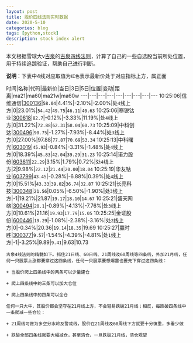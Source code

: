 ```yaml
---
layout: post
title: 股价四线法则实时数据
date: 2020-5-10
categories: blog
tags: [python,stock]
description: stock index alert
---
```



本文根据雪球大v[古泉](https://xueqiu.com/u/7148646888)的[古泉四线法则](https://xueqiu.com/7148646888/130498192)，计算了自己的一些自选股当前所处位置，用于持续追踪验证，帮助自己进行判断。

**说明**：下表中4线对应取值为`红色`表示最新价处于对应指标上方，属正面

时间|名称|代码|最新价|当日|3日|5日|位置|变动|距离|ma21|ma60|ma21w|ma60w
---|---|---|---|---|---|---|---|---
10:25:06|信维通信|[300136](https://xueqiu.com/S/SZ300136)|`58.04`|4.41%|-2.10%|-2.00%|处`4`线上方|0|23.01%|`54.42`|`49.75`|`46.11`|`40.63`
10:25:06|寒锐钴业|[300618](https://xueqiu.com/S/SZ300618)|`82.7`|-0.12%|-3.33%|11.19%|处`4`线上方|0|31.22%|`72.88`|`62.31`|`58.04`|`60.73`
10:25:09|中科创达|[300496](https://xueqiu.com/S/SZ300496)|`90.75`|-1.27%|-7.93%|-8.44%|处`3`线上方|0|27.00%|97.88|`77.87`|`70.69`|`53.34`
10:25:13|中科曙光|[603019](https://xueqiu.com/S/SH603019)|`45.93`|-0.84%|-3.31%|-1.48%|处`4`线上方|0|18.39%|`45.83`|`42.04`|`39.29`|`31.23`
10:25:14|诺力股份|[603611](https://xueqiu.com/S/SH603611)|`22.29`|3.15%|1.79%|0.72%|处`4`线上方|2|9.98%|`22.12`|`21.44`|`20.00`|`18.04`
10:25:19|华友钴业|[603799](https://xueqiu.com/S/SH603799)|`43.45`|-0.28%|-6.88%|0.39%|处`4`线上方|0|15.51%|`43.33`|`39.02`|`36.74`|`32.87`
10:25:21|长亮科技|[300348](https://xueqiu.com/S/SZ300348)|`21.56`|0.05%|-6.50%|-1.90%|处`3`线上方|-1|19.21%|21.87|`19.17`|`18.10`|`14.67`
10:25:21|盛天网络|[300494](https://xueqiu.com/S/SZ300494)|`20.1`|-0.89%|-4.13%|-7.76%|处`3`线上方|0|10.61%|21.16|`19.93`|`17.79`|`15.05`
10:25:25|金证股份|[600446](https://xueqiu.com/S/SH600446)|`19.29`|-1.08%|-2.38%|-3.16%|处`2`线上方|0|-0.34%|20.36|`19.14`|`18.35`|19.69
10:25:27|赢时胜|[300377](https://xueqiu.com/S/SZ300377)|`9.57`|-1.54%|-4.39%|-4.81%|处`1`线上方|-1|-3.25%|9.89|`9.41`|9.63|10.73

```
古泉4线法则的精髓如下。抓住21日线、60日线、21周线及60周线等四条线，外加21月线，任何一只股票上涨都要穿过这四条线，任何一只股票要想爆雷也要先下穿过这四条线：

+ 当股价爬上四条线中的两条可以少量建仓

+ 爬上四条线中的三条可以加大仓位

+ 爬上四条线中的四条可以全仓

任何一只大牛，其股价都会坚守在21月线上方，不会轻易跌破21月线；相反，每跌破四条线中一条就减一些仓位：

+ 21周线可做为多空分水岭及警戒线，股价在21周线及60周线下方就要十分慎重，多看少做

+ 跌破全部四条线就要大幅减仓，甚至清仓，一旦跌破21月线，清仓观望
```